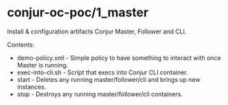 # conjur-oc-poc/1_master

Install & configuration artifacts Conjur Master, Follower and CLI.

Contents:
 - demo-policy.xml - Simple policy to have something to interact with once Master is running.
 - exec-into-cli.sh - Script that execs into Conjur CLI container.
 - start - Deletes any running master/follower/cli and brings up new instances.
 - stop - Destroys any running master/follower/cli containers.
